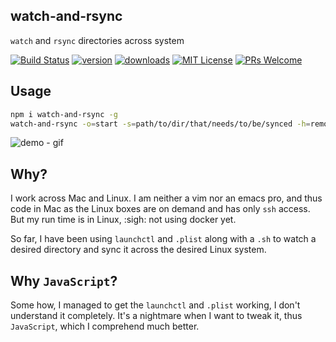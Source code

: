 watch-and-rsync
---

`watch` and `rsync` directories across system

[![Build Status](https://img.shields.io/travis/sarbbottam/watch-and-rsync.svg?style=flat-square)](https://travis-ci.org/sarbbottam/watch-and-rsync)
[![version](https://img.shields.io/npm/v/watch-and-rsync.svg?style=flat-square)](http://npm.im/watch-and-rsync)
[![downloads](https://img.shields.io/npm/dm/watch-and-rsync.svg?style=flat-square)](http://npm-stat.com/charts.html?package=watch-and-rsync&from=2015-08-01)
[![MIT License](https://img.shields.io/npm/l/watch-and-rsync.svg?style=flat-square)](http://opensource.org/licenses/MIT)
[![PRs Welcome](https://img.shields.io/badge/PRs-welcome-brightgreen.svg?style=flat-square)](http://makeapullrequest.com)

## Usage

```sh
npm i watch-and-rsync -g
watch-and-rsync -o=start -s=path/to/dir/that/needs/to/be/synced -h=remote-host-(name|ip) -e=comma,delimited,items
```

 ![demo - gif](http://i.imgur.com/2a7ptkn.gif)

## Why?

I work across Mac and Linux.
I am neither a vim nor an emacs pro, and thus code in Mac as the Linux boxes are on demand and has only `ssh` access.
But my run time is in Linux, :sigh: not using docker yet.

So far, I have been using `launchctl` and `.plist` along with a `.sh` to watch a desired directory and sync it across the desired Linux system.

## Why `JavaScript`?

Some how, I managed to get the `launchctl` and `.plist` working, I don't understand it completely.
It's a nightmare when I want to tweak it, thus `JavaScript`, which I comprehend much better.
